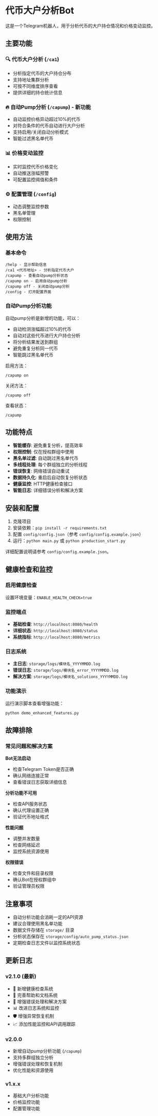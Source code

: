 # 代币大户分析Bot

这是一个Telegram机器人，用于分析代币的大户持仓情况和价格变动监控。

## 主要功能

### 🔍 代币大户分析 (`/ca1`)
- 分析指定代币的大户持仓分布
- 支持地址集群分析
- 可按不同维度排序查看
- 提供详细的持仓统计信息

### 🔥 自动Pump分析 (`/capump`) - 新功能
- 自动监控价格异动超过10%的代币
- 对符合条件的代币自动进行大户分析
- 支持启用/关闭自动分析模式
- 智能过滤黑名单代币

### 📊 价格变动监控
- 实时监控代币价格变化
- 自动推送涨幅预警
- 可配置监控阈值和条件

### ⚙️ 配置管理 (`/config`)
- 动态调整监控参数
- 黑名单管理
- 权限控制

## 使用方法

### 基本命令

```
/help - 显示帮助信息
/ca1 <代币地址> - 分析指定代币大户
/capump - 查看自动pump分析状态
/capump on - 启用自动pump分析
/capump off - 关闭自动pump分析
/config - 打开配置界面
```

### 自动Pump分析功能

自动pump分析是新增的功能，可以：
- 自动检测涨幅超过10%的代币
- 自动对这些代币进行大户持仓分析
- 将分析结果发送到群组
- 避免重复分析同一代币
- 智能跳过黑名单代币

启用方法：
```
/capump on
```

关闭方法：
```
/capump off
```

查看状态：
```
/capump
```

## 功能特点

- **智能缓存**: 避免重复分析，提高效率
- **权限控制**: 仅在授权群组中使用
- **黑名单过滤**: 自动跳过黑名单代币
- **多线程处理**: 每个群组独立的分析线程
- **错误恢复**: 网络错误自动重试
- **数据持久化**: 重启后自动恢复分析状态
- **健康监控**: HTTP健康检查接口
- **智能日志**: 详细错误分析和解决方案

## 安装和配置

1. 克隆项目
2. 安装依赖：`pip install -r requirements.txt`
3. 配置 `config/config.json`（参考 `config/config.example.json`）
4. 运行：`python main.py` 或 `python production_start.py`

详细配置说明请参考 `config/config.example.json`。

## 健康检查和监控

### 启用健康检查
设置环境变量：`ENABLE_HEALTH_CHECK=true`

### 监控端点
- **基础检查**: `http://localhost:8080/health`
- **详细状态**: `http://localhost:8080/status`
- **系统指标**: `http://localhost:8080/metrics`

### 日志系统
- **主日志**: `storage/logs/模块名_YYYYMMDD.log`
- **错误日志**: `storage/logs/模块名_error_YYYYMMDD.log`
- **解决方案**: `storage/logs/模块名_solutions_YYYYMMDD.log`

### 功能演示
运行演示脚本查看增强功能：
```bash
python demo_enhanced_features.py
```

## 故障排除

### 常见问题和解决方案

**Bot无法启动**
- 检查Telegram Token是否正确
- 确认网络连接正常
- 查看错误日志获取详细信息

**分析功能不可用**
- 检查API服务状态
- 确认代理设置正确
- 验证代币地址格式

**性能问题**
- 调整并发数量
- 检查网络延迟
- 监控系统资源使用

**权限错误**
- 检查文件和目录权限
- 确认Bot在授权群组中
- 验证管理员权限

## 注意事项

- 自动分析功能会消耗一定的API资源
- 建议合理使用黑名单功能
- 数据文件存储在 `storage/` 目录
- 分析状态保存在 `storage/config/auto_pump_status.json`
- 定期检查日志文件以监控系统状态

## 更新日志

### v2.1.0 (最新)
- 🏥 新增健康检查系统
- 📖 完善帮助和文档系统
- 🔧 增强错误处理和解决方案
- 📊 改进日志系统和监控
- 🛡️ 增强异常恢复机制
- 📈 添加性能监控和API调用跟踪

### v2.0.0
- 新增自动pump分析功能 (`/capump`)
- 支持多群组独立分析
- 增强错误处理和恢复机制
- 优化性能和资源使用

### v1.x.x
- 基础大户分析功能
- 价格监控功能
- 配置管理功能